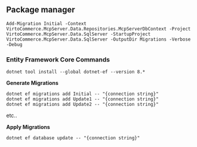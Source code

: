 ## Package manager
```
Add-Migration Initial -Context VirtoCommerce.McpServer.Data.Repositories.McpServerDbContext -Project VirtoCommerce.McpServer.Data.SqlServer -StartupProject VirtoCommerce.McpServer.Data.SqlServer -OutputDir Migrations -Verbose -Debug
```

### Entity Framework Core Commands
```
dotnet tool install --global dotnet-ef --version 8.*
```

**Generate Migrations**
```
dotnet ef migrations add Initial -- "{connection string}"
dotnet ef migrations add Update1 -- "{connection string}"
dotnet ef migrations add Update2 -- "{connection string}"
```
etc..

**Apply Migrations**
```
dotnet ef database update -- "{connection string}"
```
